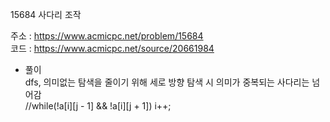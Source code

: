 15684 사다리 조작<br/>

주소 : <https://www.acmicpc.net/problem/15684><br/>
코드 : <https://www.acmicpc.net/source/20661984><br/>

* 풀이<br/>
dfs, 의미없는 탐색을 줄이기 위해 세로 방향 탐색 시 의미가 중복되는 사다리는 넘어감<br/>
//while(!a[i][j - 1] && !a[i][j + 1]) i++;